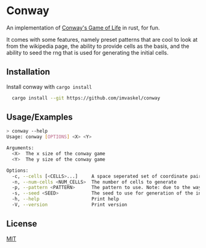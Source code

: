 
# Conway

An implementation of [Conway's Game of Life](https://en.wikipedia.org/wiki/Conway's_Game_of_Life) in rust, for fun.

It comes with some features, namely preset patterns that are cool to look at from the wikipedia page, the ability to provide cells as the basis, and the ability to seed the rng that is used for generating the initial cells.




## Installation

Install conway with ``cargo install``

```bash
  cargo install --git https://github.com/imvaskel/conway
```

## Usage/Examples

```bash
> conway --help
Usage: conway [OPTIONS] <X> <Y>

Arguments:
  <X>  The x size of the conway game
  <Y>  The y size of the conway game

Options:
  -c, --cells [<CELLS>...]     A space seperated set of coordinate pairs in the form x,y
  -n, --num-cells <NUM_CELLS>  The number of cells to generate
  -p, --pattern <PATTERN>      The pattern to use. Note: due to the way clap parses args, you still need to provide x and y, though they will be ignored [possible values: block, blinker, beehive, toad, loaf, beacon, tub]
  -s, --seed <SEED>            The seed to use for generation of the initial random cells. This can only be used with num_cells
  -h, --help                   Print help
  -V, --version                Print version
```


## License

[MIT](https://choosealicense.com/licenses/mit/)

